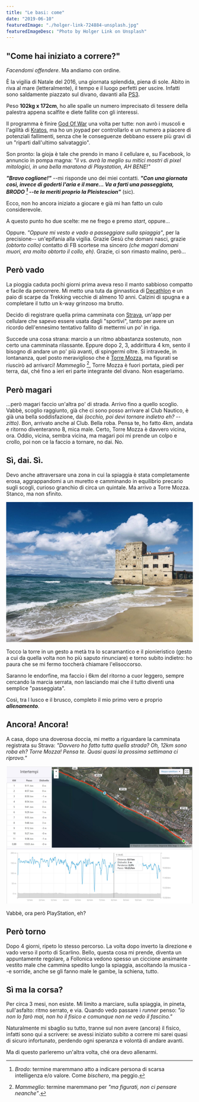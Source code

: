 ```yaml
---
title: "Le basi: come"
date: "2019-06-10"
featuredImage: "./holger-link-724884-unsplash.jpg"
featuredImageDesc: "Photo by Holger Link on Unsplash"
---
```


## "Come hai iniziato a correre?"

_Facendomi offendere_. Ma andiamo con ordine.

È la vigilia di Natale del 2016, una giornata splendida, piena di sole. Abito in riva al mare (letteralmente), il tempo e il luogo perfetti per uscire. Infatti sono saldamente piazzato sul divano, davanti alla [PS3](https://it.wikipedia.org/wiki/PlayStation_3).<!-- end -->

Peso **102kg x 172cm**, ho alle spalle un numero imprecisato di tessere della palestra appena scalfite e diete fallite con gli interessi.

Il programma è finire [God Of War](https://it.wikipedia.org/wiki/God_of_War:_Ascension) una volta per tutte: non avrò i muscoli e l'agilità di [Kratos](<https://it.wikipedia.org/wiki/Kratos_(God_of_War)>), ma ho un joypad per controllarlo e un numero a piacere di potenziali fallimenti, senza che le conseguenze debbano essere più gravi di un "riparti dall'ultimo salvataggio".

Son pronto: la gioja è tale che prendo in mano il cellulare e, su Facebook, lo annuncio in pompa magna: _"il vs. avrà la meglio su mitici mostri di pixel mitologici, in una bella maratona di Playstation, AH BENE!"_

**_"Bravo coglione!"_** --mi risponde uno dei miei contatti. **_"Con una giornata così, invece di goderti l'aria e il mare... Va a farti una passeggiata, BRODO [^1] --te la meriti proprio la Pleistescion"_** (sic).

Ecco, non ho ancora iniziato a giocare e già mi han fatto un culo considerevole.

A questo punto ho due scelte: me ne frego e premo _start_, oppure...

Oppure. _"Oppure mi vesto e vado a passeggiare sulla spiaggia"_, per la precisione-- un'epifania alla vigilia. Grazie Gesù che domani nasci, grazie _(obtorto collo)_ contatto di FB scortese ma sincero _(che magari domani muori, era molto obtorto il collo, eh)_. Grazie, ci son rimasto malino, però...

## Però vado

La pioggia caduta pochi giorni prima aveva reso il manto sabbioso compatto e facile da percorrere. Mi metto una tuta da ginnastica di [Decathlon](https://www.decathlon.it) e un paio di scarpe da Trekking vecchie di almeno 10 anni. Calzini di spugna e a completare il tutto un k-way grinzoso ma brutto.

Decido di registrare quella prima camminata con [Strava](https://www.strava.com), un'app per cellulare che sapevo essere usata dagli "sportivi", tanto per avere un ricordo dell'ennesimo tentativo fallito di mettermi un po' in riga.

Succede una cosa strana: marcio a un ritmo abbastanza sostenuto, non certo una camminata rilassante. Eppure dopo 2, 3, addirittura 4 km, sento il bisogno di andare un po' più avanti, di spingermi oltre. Si intravede, in lontananza, quel posto meraviglioso che è [Torre Mozza](<https://it.wikipedia.org/wiki/Torre_Mozza_(Piombino)>), ma figurati se riuscirò ad arrivarci! _Mammeglio_ [^2], Torre Mozza è fuori portata, piedi per terra, dai, ché fino a ieri eri parte integrante del divano. Non esageriamo.

## Però magari

...però magari faccio un'altra po' di strada. Arrivo fino a quello scoglio. Vabbè, scoglio raggiunto, già che ci sono posso arrivare al Club Nautico, è già una bella soddisfazione, dai _(occhio, poi devi tornare indietro eh? --zitto)_. Bon, arrivato anche al Club. Bella roba. Pensa te, ho fatto 4km, andata e ritorno diventeranno 8, mica male. Certo, Torre Mozza è davvero vicina, ora. Oddio, vicina, sembra vicina, ma magari poi mi prende un colpo e crollo, poi non ce la faccio a tornare, no dai. No.

## Sì, dai. Sì.

Devo anche attraversare una zona in cui la spiaggia è stata completamente erosa, aggrappandomi a un muretto e camminando in equilibrio precario sugli scogli, curioso granchio di circa un quintale. Ma arrivo a Torre Mozza. Stanco, ma non sfinito.

![Torre mozza!](torre_mozza.jpg)

Tocco la torre in un gesto a metà tra lo scaramantico e il pionieristico (gesto a cui da quella volta non ho più saputo rinunciare) e torno subito indietro: ho paura che se mi fermo toccherà chiamare l'elisoccorso.

Saranno le endorfine, ma faccio i 6km del ritorno a cuor leggero, sempre cercando la marcia serrata, non lasciando mai che il tutto diventi una semplice "passeggiata".

Così, tra l lusco e il brusco, completo il mio primo vero e proprio **_allenamento_**.

## Ancora! Ancora!

A casa, dopo una doverosa doccia, mi metto a riguardare la camminata registrata su Strava: _"Davvero ho fatto tutta quella strada? Oh, 12km sono roba eh? Torre Mozza! Pensa te. Quasi quasi la prossima settimana ci riprovo."_

![Il mio primo allenamento!](allenamento.jpg)

Vabbè, ora però PlayStation, eh?

## Però torno

Dopo 4 giorni, ripeto lo stesso percorso. La volta dopo inverto la direzione e vado verso il porto di Scarlino. Bello, questa cosa mi prende, diventa un appuntamente regolare, a Follonica vedono spesso un ciccione ansimante vestito male che cammina spedito lungo la spiaggia, ascoltando la musica --e sorride, anche se gli fanno male le gambe, la schiena, tutto.

## Sì ma la corsa?

Per circa 3 mesi, non esiste. Mi limito a marciare, sulla spiaggia, in pineta, sull'asfalto: ritmo serrato, e via. Quando vedo passare i _runner_ penso: _"io non lo farò mai, non ho il fisico e comunque non ne vedo il fascino."_

Naturalmente mi sbaglio su tutto, tranne sul non avere (ancora) il fisico, infatti sono qui a scrivere: se avessi iniziato subito a correre mi sarei quasi di sicuro infortunato, perdendo ogni speranza e volontà di andare avanti.

Ma di questo parleremo un'altra volta, ché ora devo allenarmi.

[^1]: _Brodo:_ termine maremmano atto a indicare persona di scarsa intelligenza e/o valore. Come _bischero_, ma peggio.
[^2]: _Mammeglio:_ termine maremmano per _"ma figurati, non ci pensare neanche"_.
